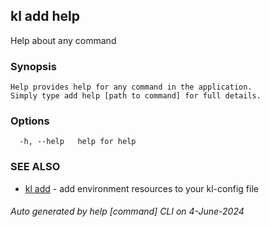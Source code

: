 ## kl add help

Help about any command

### Synopsis

```
Help provides help for any command in the application.
Simply type add help [path to command] for full details.
```

### Options

```
  -h, --help   help for help
```

### SEE ALSO

* [kl add](kl_add.md)  - add environment resources to your kl-config file

###### Auto generated by help [command] CLI on 4-June-2024
